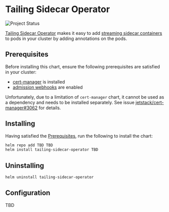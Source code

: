 # Tailing Sidecar Operator

![Project Status](https://img.shields.io/badge/status-alpha-important?style=for-the-badge)

[Tailing Sidecar Operator](https://github.com/SumoLogic/tailing-sidecar/tree/main/operator) makes it easy to add
[streaming sidecar containers](https://kubernetes.io/docs/concepts/cluster-administration/logging/#streaming-sidecar-container)
to pods in your cluster by adding annotations on the pods.

## Prerequisites

Before installing this chart, ensure the following prerequisites are satisfied in your cluster:

- [cert-manager](https://cert-manager.io/docs/installation/) is installed
- [admission webhooks](https://kubernetes.io/docs/reference/access-authn-authz/extensible-admission-controllers/#prerequisites)
  are enabled

Unfortunately, due to a limitation of `cert-manager` chart, it cannot be used as a dependency and needs to be installed separately.
See issue [jetstack/cert-manager#3062](https://github.com/jetstack/cert-manager/issues/3062) for details.

## Installing

Having satisfied the [Prerequisites](#prerequisites), run the following to install the chart:

```sh
helm repo add TBD TBD
helm install tailing-sidecar-operator TBD
```

## Uninstalling

```sh
helm uninstall tailing-sidecar-operator
```

## Configuration

TBD
